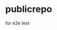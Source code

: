 # publicrepo
for e2e test

































































































































































































































































































































































































































































































































































































































































































































































































































































































































































































































































































































































































































































































































































































































































































































































































































































































































































































































































































































































































































































































































































































